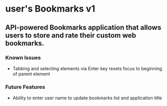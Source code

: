 # user's Bookmarks v1

## API-powered Bookmarks application that allows users to store and rate their custom web bookmarks.

### Known Issues
* Tabbing and selecting elements via Enter key resets focus to beginning of parent element

### Future Features
* Ability to enter user name to update bookmarks list and application title